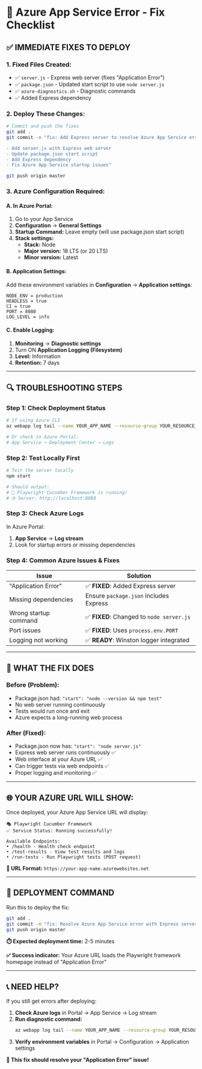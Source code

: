 # 🚨 Azure App Service Error - Fix Checklist

## ✅ **IMMEDIATE FIXES TO DEPLOY**

### **1. Fixed Files Created:**
- ✅ `server.js` - Express web server (fixes "Application Error")
- ✅ `package.json` - Updated start script to use `node server.js`
- ✅ `azure-diagnostics.sh` - Diagnostic commands
- ✅ Added Express dependency

### **2. Deploy These Changes:**

```bash
# Commit and push the fixes
git add .
git commit -m "fix: Add Express server to resolve Azure App Service error

- Add server.js with Express web server
- Update package.json start script  
- Add Express dependency
- Fix Azure App Service startup issues"

git push origin master
```

### **3. Azure Configuration Required:**

#### **A. In Azure Portal:**
1. Go to your App Service
2. **Configuration** → **General Settings**
3. **Startup Command:** Leave empty (will use package.json start script)
4. **Stack settings:**
   - **Stack:** Node
   - **Major version:** 18 LTS (or 20 LTS)
   - **Minor version:** Latest

#### **B. Application Settings:**
Add these environment variables in **Configuration** → **Application settings**:

```
NODE_ENV = production
HEADLESS = true
CI = true
PORT = 8080
LOG_LEVEL = info
```

#### **C. Enable Logging:**
1. **Monitoring** → **Diagnostic settings**
2. Turn ON **Application Logging (Filesystem)**
3. **Level:** Information
4. **Retention:** 7 days

---

## 🔍 **TROUBLESHOOTING STEPS**

### **Step 1: Check Deployment Status**
```bash
# If using Azure CLI
az webapp log tail --name YOUR_APP_NAME --resource-group YOUR_RESOURCE_GROUP

# Or check in Azure Portal:
# App Service → Deployment Center → Logs
```

### **Step 2: Test Locally First**
```bash
# Test the server locally
npm start

# Should output:
# 🚀 Playwright Cucumber Framework is running!
# 🌐 Server: http://localhost:8080
```

### **Step 3: Check Azure Logs**
In Azure Portal:
1. **App Service** → **Log stream**
2. Look for startup errors or missing dependencies

### **Step 4: Common Azure Issues & Fixes**

| Issue | Solution |
|-------|----------|
| "Application Error" | ✅ **FIXED**: Added Express server |
| Missing dependencies | Ensure `package.json` includes Express |
| Wrong startup command | ✅ **FIXED**: Changed to `node server.js` |
| Port issues | ✅ **FIXED**: Uses `process.env.PORT` |
| Logging not working | ✅ **READY**: Winston logger integrated |

---

## 🎯 **WHAT THE FIX DOES**

### **Before (Problem):**
- Package.json had: `"start": "node --version && npm test"`
- No web server running continuously
- Tests would run once and exit
- Azure expects a long-running web process

### **After (Fixed):**
- Package.json now has: `"start": "node server.js"`
- Express web server runs continuously ✅
- Web interface at your Azure URL ✅
- Can trigger tests via web endpoints ✅
- Proper logging and monitoring ✅

---

## 🌐 **YOUR AZURE URL WILL SHOW:**

Once deployed, your Azure App Service URL will display:
```
🎭 Playwright Cucumber Framework
✅ Service Status: Running successfully!

Available Endpoints:
• /health - Health check endpoint
• /test-results - View test results and logs  
• /run-tests - Run Playwright tests (POST request)
```

**🔗 URL Format:** `https://your-app-name.azurewebsites.net`

---

## 🚀 **DEPLOYMENT COMMAND**

Run this to deploy the fix:

```bash
git add .
git commit -m "fix: Resolve Azure App Service error with Express server"
git push origin master
```

**⏱️ Expected deployment time:** 2-5 minutes

**✅ Success indicator:** Your Azure URL loads the Playwright framework homepage instead of "Application Error"

---

## 📞 **NEED HELP?**

If you still get errors after deploying:

1. **Check Azure logs** in Portal → App Service → Log stream
2. **Run diagnostic command:** 
   ```bash
   az webapp log tail --name YOUR_APP_NAME --resource-group YOUR_RESOURCE_GROUP
   ```
3. **Verify environment variables** in Portal → Configuration → Application settings

**🎯 This fix should resolve your "Application Error" issue!**
